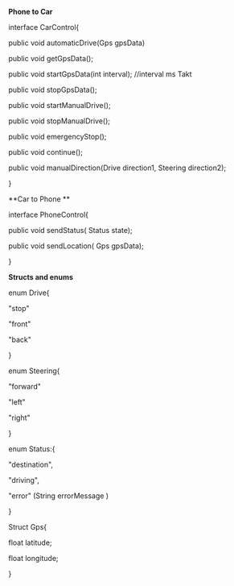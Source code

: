 **Phone to Car**



interface CarControl{

public void automaticDrive(Gps gpsData) 

public void getGpsData();

public void startGpsData(int interval); //interval  ms Takt 

public void stopGpsData();

public void startManualDrive();

public void stopManualDrive();

public void emergencyStop();

public void continue();

public void manualDirection(Drive direction1, Steering direction2);

}



**Car to Phone **

interface PhoneControl{

public void sendStatus( Status state);

public void sendLocation( Gps gpsData);

}



**Structs and enums**



enum Drive{

"stop"

"front"

"back"

}



enum Steering{

"forward"

"left"

"right"

}



enum Status:{

"destination",

"driving",

"error" (String errorMessage )

}



Struct Gps{

float latitude;

float longitude;

}









